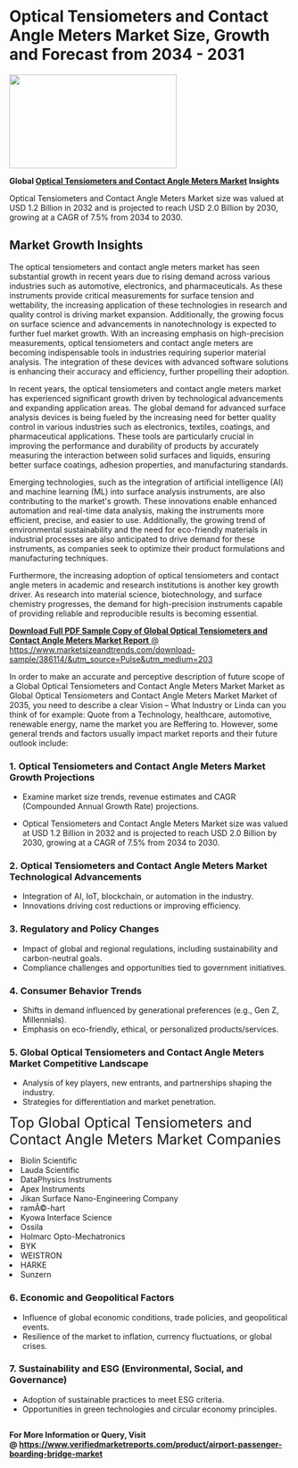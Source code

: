 <H1>Optical Tensiometers and Contact Angle Meters Market Size, Growth and Forecast from 2034 - 2031</H1><img class="aligncenter size-medium wp-image-584254" src="https://thirdeyenews.in/wp-content/uploads/2034/09/Global-Market-Research-300x168.jpeg" alt="" width="300" height="168" /><p><strong>Global&nbsp;<a href="https://www.marketsizeandtrends.com/download-sample/386114/&amp;utm_source=Pulse&amp;utm_medium=203">Optical Tensiometers and Contact Angle Meters Market</a> Insights</strong></p><p>Optical Tensiometers and Contact Angle Meters Market size was valued at USD 1.2 Billion in 2032 and is projected to reach USD 2.0 Billion by 2030, growing at a CAGR of 7.5% from 2034 to 2030.</p><p><h2>Market Growth Insights</h2> <p>The optical tensiometers and contact angle meters market has seen substantial growth in recent years due to rising demand across various industries such as automotive, electronics, and pharmaceuticals. As these instruments provide critical measurements for surface tension and wettability, the increasing application of these technologies in research and quality control is driving market expansion. Additionally, the growing focus on surface science and advancements in nanotechnology is expected to further fuel market growth. With an increasing emphasis on high-precision measurements, optical tensiometers and contact angle meters are becoming indispensable tools in industries requiring superior material analysis. The integration of these devices with advanced software solutions is enhancing their accuracy and efficiency, further propelling their adoption.</p> <p><a href="#"></a></p> <p>In recent years, the optical tensiometers and contact angle meters market has experienced significant growth driven by technological advancements and expanding application areas. The global demand for advanced surface analysis devices is being fueled by the increasing need for better quality control in various industries such as electronics, textiles, coatings, and pharmaceutical applications. These tools are particularly crucial in improving the performance and durability of products by accurately measuring the interaction between solid surfaces and liquids, ensuring better surface coatings, adhesion properties, and manufacturing standards.</p> <p>Emerging technologies, such as the integration of artificial intelligence (AI) and machine learning (ML) into surface analysis instruments, are also contributing to the market's growth. These innovations enable enhanced automation and real-time data analysis, making the instruments more efficient, precise, and easier to use. Additionally, the growing trend of environmental sustainability and the need for eco-friendly materials in industrial processes are also anticipated to drive demand for these instruments, as companies seek to optimize their product formulations and manufacturing techniques.</p> <p>Furthermore, the increasing adoption of optical tensiometers and contact angle meters in academic and research institutions is another key growth driver. As research into material science, biotechnology, and surface chemistry progresses, the demand for high-precision instruments capable of providing reliable and reproducible results is becoming essential.</p> <p><a href="#"></p><p><span class=""><strong>Download Full PDF Sample Copy of Global Optical Tensiometers and Contact Angle Meters Market Report</strong> @ <a href="https://www.marketsizeandtrends.com/download-sample/386114/&amp;utm_source=Pulse&amp;utm_medium=203" target="_blank">https://www.marketsizeandtrends.com/download-sample/386114/&amp;utm_source=Pulse&amp;utm_medium=203</a></span></p><p>In order to make an accurate and perceptive description of future scope of a Global&nbsp;Optical Tensiometers and Contact Angle Meters Market Market as Global&nbsp;Optical Tensiometers and Contact Angle Meters Market Market of 2035, you need to describe a clear Vision &ndash; What Industry or Linda can you think of for example: Quote from a Technology, healthcare, automotive, renewable energy, name the market you are Reffering to. However, some general trends and factors usually impact market reports and their future outlook include:</p><h3>1.&nbsp;<strong>Optical Tensiometers and Contact Angle Meters Market Growth Projections</strong></h3><ul><li>Examine market size trends, revenue estimates and CAGR (Compounded Annual Growth Rate) projections.</li><li><p>Optical Tensiometers and Contact Angle Meters Market size was valued at USD 1.2 Billion in 2032 and is projected to reach USD 2.0 Billion by 2030, growing at a CAGR of 7.5% from 2034 to 2030.</p></li></ul><h3>2.&nbsp;<strong>Optical Tensiometers and Contact Angle Meters Market Technological Advancements</strong></h3><ul><li>Integration of AI, IoT, blockchain, or automation in the industry.</li><li>Innovations driving cost reductions or improving efficiency.</li></ul><h3>3.&nbsp;<strong>Regulatory and Policy Changes</strong></h3><ul><li>Impact of global and regional regulations, including sustainability and carbon-neutral goals.</li><li>Compliance challenges and opportunities tied to government initiatives.</li></ul><h3>4.&nbsp;<strong>Consumer Behavior Trends</strong></h3><ul><li>Shifts in demand influenced by generational preferences (e.g., Gen Z, Millennials).</li><li>Emphasis on eco-friendly, ethical, or personalized products/services.</li></ul><h3>5.&nbsp;<strong>Global Optical Tensiometers and Contact Angle Meters Market Competitive Landscape</strong></h3><ul><li>Analysis of key players, new entrants, and partnerships shaping the industry.</li><li>Strategies for differentiation and market penetration.</li></ul><p data-pm-slice="1 1 []"><span style="color: inherit; font-family: inherit; font-size: 25px;">Top Global Optical Tensiometers and Contact Angle Meters Market Companies</span></p><div class="" data-test-id=""><p><li>Biolin Scientific</li><li> Lauda Scientific</li><li> DataPhysics Instruments</li><li> Apex Instruments</li><li> Jikan Surface Nano-Engineering Company</li><li> ramÃ©-hart</li><li> Kyowa Interface Science</li><li> Ossila</li><li> Holmarc Opto-Mechatronics</li><li> BYK</li><li> WEISTRON</li><li> HARKE</li><li> Sunzern</li></p></div><h3>6.&nbsp;<strong>Economic and Geopolitical Factors</strong></h3><ul><li>Influence of global economic conditions, trade policies, and geopolitical events.</li><li>Resilience of the market to inflation, currency fluctuations, or global crises.</li></ul><h3>7.&nbsp;<strong>Sustainability and ESG (Environmental, Social, and Governance)</strong></h3><ul><li>Adoption of sustainable practices to meet ESG criteria.</li><li>Opportunities in green technologies and circular economy principles.</li></ul><h2><strong style="font-size: 14px;">For More Information or Query, Visit @&nbsp;</strong><a style="background-color: #ffffff; font-size: 14px;" href="https://www.marketsizeandtrends.com/report/optical-tensiometers-and-contact-angle-meters-market/" target="_blank">https://www.verifiedmarketreports.com/product/airport-passenger-boarding-bridge-market</a></h2>
